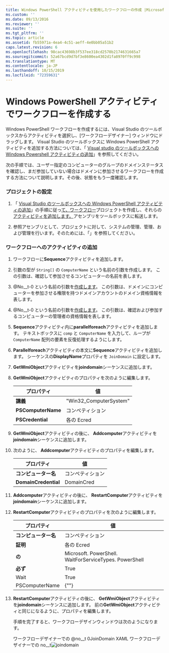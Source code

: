 ```yaml
---
title: Windows PowerShell アクティビティを使用したワークフローの作成 |Microsoft Docs
ms.custom: ''
ms.date: 09/13/2016
ms.reviewer: ''
ms.suite: ''
ms.tgt_pltfrm: ''
ms.topic: article
ms.assetid: fb55971a-4ea4-4c51-aeff-4e0bb05a51b2
caps.latest.revision: 6
ms.openlocfilehash: 98cac43698b3f537ee318cd2570b2174631665a7
ms.sourcegitcommit: 52a67bcd9d7bf3e8600ea4302d1fa8970ff9c998
ms.translationtype: MT
ms.contentlocale: ja-JP
ms.lasthandoff: 10/15/2019
ms.locfileid: "72359631"
---
```

# <a name="creating-a-workflow-with-windows-powershell-activities"></a>Windows PowerShell アクティビティでワークフローを作成する

Windows PowerShell ワークフローを作成するには、Visual Studio のツールボックスからアクティビティを選択し、[ワークフローデザイナー] ウィンドウにドラッグします。 Visual Studio のツールボックスに Windows PowerShell アクティビティを追加する方法については、「 [Visual studio のツールボックスへの Windows Powershell アクティビティの追加](./adding-windows-powershell-activities-to-the-visual-studio-toolbox.md)」を参照してください。

次の手順では、ユーザー指定のコンピューターのグループのドメインステータスを確認し、まだ参加していない場合はドメインに参加させるワークフローを作成する方法について説明します。その後、状態をもう一度確認します。

### <a name="setting-up-the-project"></a>プロジェクトの設定

1. 「 [Visual Studio のツールボックスへの Windows PowerShell アクティビティの追加](./adding-windows-powershell-activities-to-the-visual-studio-toolbox.md)」の手順に従っ[て、ワークフロー](/dotnet/api/Microsoft.PowerShell.Activities)プロジェクトを作成し、それらの[アクティビティを追加します。](/dotnet/api/Microsoft.PowerShell.Management.Activities)アセンブリをツールボックスに転送します。

2. 参照アセンブリとして、プロジェクトに対して、システムの管理、管理、および管理を行います。そのためには、「」を参照してください。

### <a name="adding-activities-to-the-workflow"></a>ワークフローへのアクティビティの追加

1. ワークフローに**Sequence**アクティビティを追加します。

2. 引数の型が `String[]` の `ComputerName` という名前の引数を作成します。 この引数は、確認して参加させるコンピューターの名前を表します。

3. @No__t-0 という名前の引数を[作成します](/dotnet/api/System.Management.Automation.PSCredential)。 この引数は、ドメインにコンピューターを参加させる権限を持つドメインアカウントのドメイン資格情報を表します。

4. @No__t-0 という名前の引数を[作成します](/dotnet/api/System.Management.Automation.PSCredential)。 この引数は、確認および参加するコンピューターの管理者の資格情報を表します。

5. **Sequence**アクティビティ内に**parallelforeach**アクティビティを追加します。 テキストボックスに `comp` と `ComputerName` を入力して、ループが `ComputerName` 配列の要素を反復処理するようにします。

6. **Parallelforeach**アクティビティの本文に**Sequence**アクティビティを追加します。 シーケンスの**DisplayName**プロパティを `JoinDomain` に設定します。

7. **GetWmiObject**アクティビティを**joindomain**シーケンスに追加します。

8. **GetWmiObject**アクティビティのプロパティを次のように編集します。

   |プロパティ|値|
   |--------------|-----------|
   |**講義**|"Win32_ComputerSystem"|
   |**PSComputerName**|コンペティション|
   |**PSCredential**|各の Ecred|

9. **GetWmiObject**アクティビティの後に、 **Addcomputer**アクティビティを**joindomain**シーケンスに追加します。

10. 次のように、 **Addcomputer**アクティビティのプロパティを編集します。

    |プロパティ|値|
    |--------------|-----------|
    |**コンピューター名**|コンペティション|
    |**DomainCredential**|DomainCred|

11. **Addcomputer**アクティビティの後に、 **RestartComputer**アクティビティを**joindomain**シーケンスに追加します。

12. **RestartComputer**アクティビティのプロパティを次のように編集します。

    |プロパティ|値|
    |--------------|-----------|
    |**コンピューター名**|コンペティション|
    |**証明**|各の Ecred|
    |**の**|Microsoft. PowerShell. WaitForServiceTypes. PowerShell|
    |**必ず**|True|
    |Wait|True|
    |PSComputerName|{""}|

13. **RestartComputer**アクティビティの後に、 **GetWmiObject**アクティビティを**joindomain**シーケンスに追加します。 前の**GetWmiObject**アクティビティと同じになるように、プロパティを編集します。

    手順を完了すると、ワークフローデザインウィンドウは次のようになります。

    ワークフローデザイナーでの @no__t 0JoinDomain XAML ワークフローデザイナーでの no__t![joindomain](../media/joindomainworkflow.png "workflow")